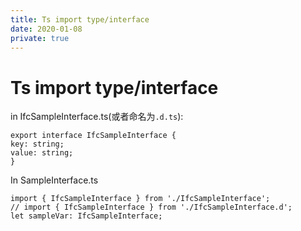 ```yaml
---
title: Ts import type/interface
date: 2020-01-08
private: true
---
```

# Ts import type/interface
in IfcSampleInterface.ts(或者命名为`.d.ts`):

    export interface IfcSampleInterface {
    key: string;
    value: string;
    }

In SampleInterface.ts

    import { IfcSampleInterface } from './IfcSampleInterface';
    // import { IfcSampleInterface } from './IfcSampleInterface.d';
    let sampleVar: IfcSampleInterface;